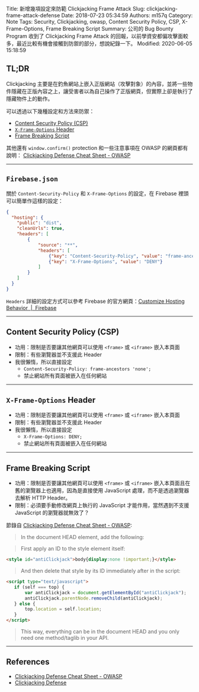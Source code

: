 Title: 新增幾項設定來防範 Clickjacking Frame Attack
Slug: clickjacking-frame-attack-defense
Date: 2018-07-23 05:34:59
Authors: m157q
Category: Note
Tags: Security, Clickjacking, owasp, Content Security Policy, CSP, X-Frame-Options, Frame Breaking Script
Summary: 公司的 Bug Bounty Program 收到了 Clickjacking Frame Attack 的回報，以前學資安都偏攻擊面較多，最近比較有機會接觸到防禦的部分，想說紀錄一下。
Modified: 2020-06-05 15:18:59

## TL;DR

Clickjacking 主要是在釣魚網站上嵌入正版網站（攻擊對象）的內容，並將一些物件隱藏在正版內容之上，讓受害者以為自己操作了正版網頁，但實際上卻是執行了隱藏物件上的動作。

可以透過以下幾種設定和方法來防禦：

+ [Content Security Policy (CSP)](https://www.owasp.org/index.php/Clickjacking_Defense_Cheat_Sheet#Defending_with_Content_Security_Policy_.28CSP.29_frame-ancestors_directive)
+ [`X-Frame-Options` Header](https://www.owasp.org/index.php/Clickjacking_Defense_Cheat_Sheet#Defending_with_X-Frame-Options_Response_Headers)
+ [Frame Breaking Script](https://www.owasp.org/index.php/Clickjacking_Defense_Cheat_Sheet#Best-for-now_Legacy_Browser_Frame_Breaking_Script)

其他還有 `window.confirm()` protection 和一些注意事項在 OWASP 的網頁都有說明：
[Clickjacking Defense Cheat Sheet - OWASP](https://www.owasp.org/index.php/Clickjacking_Defense_Cheat_Sheet)

---

## `Firebase.json`

關於 `Content-Security-Policy` 和 `X-Frame-Options` 的設定，在 Firebase 裡頭可以簡單作這樣的設定：

```json
{
  "hosting": {
    "public": "dist",
    "cleanUrls": true,
    "headers": [
        {
            "source": "**",
            "headers": [
                {"key": "Content-Security-Policy", "value": "frame-ancestors 'none'"},
                {"key": "X-Frame-Options", "value": "DENY"}
            ]
        }
    ]
  }
}
```

`Headers` 詳細的設定方式可以參考 Firebase 的官方網頁：[Customize Hosting Behavior  |  Firebase](https://firebase.google.com/docs/hosting/url-redirects-rewrites#section-headers)

---

## Content Security Policy (CSP)

- 功用：限制是否要讓其他網頁可以使用 `<frame>` 或 `<iframe>` 嵌入本頁面
- 限制：有些瀏覽器並不支援此 Header
- 我很懶惰，所以直接設定
    - `Content-Security-Policy: frame-ancestors 'none';`
    - 禁止網站所有頁面被嵌入在任何網站

---

## `X-Frame-Options` Header

- 功用：限制是否要讓其他網頁可以使用 `<frame>` 或 `<iframe>` 嵌入本頁面
- 限制：有些瀏覽器並不支援此 Header
- 我很懶惰，所以直接設定
    - `X-Frame-Options: DENY;`
    - 禁止網站所有頁面被嵌入在任何網站

---

## Frame Breaking Script

- 功用：限制是否要讓其他網頁可以使用 `<frame>` 或 `<iframe>` 嵌入本頁面且在舊的瀏覽器上也適用，因為是直接使用 JavaScript 處理，而不是透過瀏覽器去解析 HTTP Header。
- 限制：必須要手動修改網頁上執行的 JavaScript 才能作用，當然遇到不支援 JavaScript 的瀏覽器就無效了？

節錄自 [Clickjacking Defense Cheat Sheet - OWASP](https://www.owasp.org/index.php/Clickjacking_Defense_Cheat_Sheet#Best-for-now_Legacy_Browser_Frame_Breaking_Script):

> In the document HEAD element, add the following:

> First apply an ID to the style element itself:

```html
<style id="antiClickjack">body{display:none !important;}</style>
```

> And then delete that style by its ID immediately after in the script:

```html
<script type="text/javascript">
   if (self === top) {
       var antiClickjack = document.getElementById("antiClickjack");
       antiClickjack.parentNode.removeChild(antiClickjack);
   } else {
       top.location = self.location;
   }
</script>
```

> This way, everything can be in the document HEAD and you only need one method/taglib in your API.

---

## References

+ [Clickjacking Defense Cheat Sheet - OWASP](https://www.owasp.org/index.php/Clickjacking_Defense_Cheat_Sheet)
+ [Clickjacking Defense](https://www.codemagi.com/blog/post/194)
